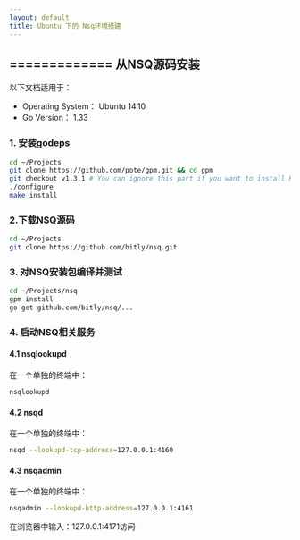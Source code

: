 ```yaml
---
layout: default
title: Ubuntu 下的 Nsq环境搭建
---
```

=============
从NSQ源码安装
-----------

以下文档适用于：

- Operating System： Ubuntu 14.10
- Go Version： 1.33


### 1. 安装godeps

```bash
cd ~/Projects
git clone https://github.com/pote/gpm.git && cd gpm
git checkout v1.3.1 # You can ignore this part if you want to install HEAD.
./configure
make install
```

### 2.下载NSQ源码

```bash
cd ~/Projects
git clone https://github.com/bitly/nsq.git
```

### 3. 对NSQ安装包编译并测试

```bash
cd ~/Projects/nsq
gpm install
go get github.com/bitly/nsq/...
```

### 4. 启动NSQ相关服务

#### 4.1 nsqlookupd

在一个单独的终端中：
```bash
nsqlookupd
```

#### 4.2 nsqd

在一个单独的终端中：

```bash
nsqd --lookupd-tcp-address=127.0.0.1:4160
```

#### 4.3 nsqadmin


在一个单独的终端中：
```bash
nsqadmin --lookupd-http-address=127.0.0.1:4161
```

在浏览器中输入：127.0.0.1:4171访问
